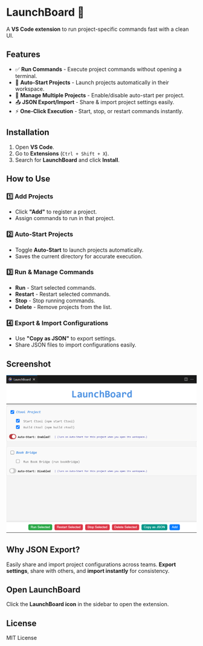 # LaunchBoard 🚀  

A **VS Code extension** to run project-specific commands fast with a clean UI.

## Features  
- ✅ **Run Commands** - Execute project commands without opening a terminal.  
- 🔄 **Auto-Start Projects** - Launch projects automatically in their workspace.  
- 📌 **Manage Multiple Projects** - Enable/disable auto-start per project.  
- 📤 **JSON Export/Import** - Share & import project settings easily.  
- ⚡ **One-Click Execution** - Start, stop, or restart commands instantly.  

## Installation  
1. Open **VS Code**.  
2. Go to **Extensions** (`Ctrl + Shift + X`).  
3. Search for **LaunchBoard** and click **Install**.

## How to Use  
### 1️⃣ Add Projects  
- Click **"Add"** to register a project.  
- Assign commands to run in that project.  

### 2️⃣ Auto-Start Projects  
- Toggle **Auto-Start** to launch projects automatically.  
- Saves the current directory for accurate execution.  

### 3️⃣ Run & Manage Commands  
- **Run** - Start selected commands.  
- **Restart** - Restart selected commands.  
- **Stop** - Stop running commands.  
- **Delete** - Remove projects from the list.  

### 4️⃣ Export & Import Configurations  
- Use **"Copy as JSON"** to export settings.  
- Share JSON files to import configurations easily.  

## Screenshot  
![LaunchBoard UI](assets/screenshot.png)  

## Why JSON Export?  
Easily share and import project configurations across teams. **Export settings**, share with others, and **import instantly** for consistency.

## Open LaunchBoard  
Click the **LaunchBoard icon** in the sidebar to open the extension.

## License  
MIT License

